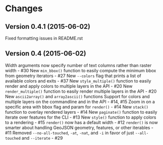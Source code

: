 Changes
=======

Version 0.4.1 (2015-06-02)
--------------------------

Fixed formatting issues in README.rst


Version 0.4 (2015-06-02)
------------------------

Width arguments now specify number of text columns rather than raster width - #30
New `min_bbox()` function to easily compute the minimum bbox from geometry iterators - #27
New `--colors` flag that prints a list of available colors and exits - #37
New `style_multiple()` function to easily render and apply colors to multiple layers in the API - #20
New `render_multiple()` function to easily render multiple layers in the API - #20
New `ascii2array()` and `array2ascii()` functions
Support for colors and multiple layers on the commandline and in the API - #14, #15
Zoom in on a specific area with bbox flag and param for `render()` - #14
New `stack()` function to overlay rendered layers - #14
New `paginate()` function to easily iterate over features for the CLI - #13
New `style()` function to apply colors to a rendering - #15
`render()` now has a default width - #12
`render()` is now smarter about handling GeoJSON geometry, features, or other iterables - #11
Removed `--no-all-touched`, `-at`, `-nat`, and `-i` in favor of just `--all-touched` and `--iterate` - #29
